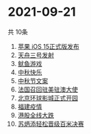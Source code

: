 # 2021-09-21
  共 10条

  <!-- BEGIN -->
  <!-- 最后更新时间:Tue Sep 21 2021 06:12:39 GMT+0000 (Coordinated Universal Time) -->
  1. [苹果 iOS 15正式版发布](https://www.zhihu.com/search?q=ios15)
1. [天舟三号发射](https://www.zhihu.com/search?q=天舟三号)
1. [鱿鱼游戏](https://www.zhihu.com/search?q=鱿鱼游戏)
1. [中秋快乐](https://www.zhihu.com/search?q=中秋节)
1. [中秋节文案](https://www.zhihu.com/search?q=中秋节文案)
1. [法国召回驻美驻澳大使](https://www.zhihu.com/search?q=法国召回驻美国和驻澳大利亚大使)
1. [北京环球影城正式开园](https://www.zhihu.com/search?q=北京环球影城)
1. [福建疫情](https://www.zhihu.com/search?q=福建疫情)
1. [港股全线大跌](https://www.zhihu.com/search?q=港股暴跌)
1. [苏炳添轻松晋级百米决赛](https://www.zhihu.com/search?q=苏炳添)
  <!-- END -->
  